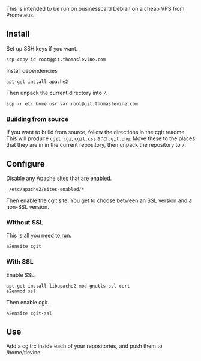 This is intended to be run on businesscard Debian on a cheap
VPS from Prometeus.

## Install
Set up SSH keys if you want.

    scp-copy-id root@git.thomaslevine.com

Install dependencies

    apt-get install apache2

Then unpack the current directory into `/`.

    scp -r etc home usr var root@git.thomaslevine.com

### Building from source
If you want to build from source, follow the directions
in the cgit readme. This will produce `cgit.cgi`, `cgit.css`
and `cgit.png`. Move these to the places that they are in
in the current repository, then unpack the repository to `/`.

## Configure
Disable any Apache sites that are enabled.

     /etc/apache2/sites-enabled/*

Then enable the cgit site. You get to choose between an SSL version and a
non-SSL version.

### Without SSL
This is all you need to run.

    a2ensite cgit

### With SSL
Enable SSL.

    apt-get install libapache2-mod-gnutls ssl-cert
    a2enmod ssl

Then enable cgit.

    a2ensite cgit-ssl

## Use
Add a cgitrc inside each of your repositories, and push them
to /home/tlevine
